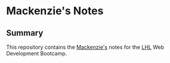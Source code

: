 # Mackenzie's Notes
## Summary
 This repository contains the [Mackenzie's](https://github.com/Mekyle28) notes for the [LHL](https://www.lighthouselabs.ca/en/web-development) Web Development Bootcamp.

